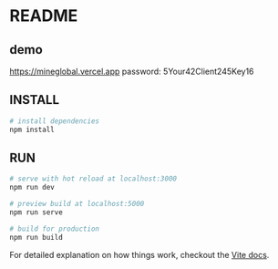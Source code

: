 # README

## demo
https://mineglobal.vercel.app
password: 5Your42Client245Key16

## INSTALL

``` bash
# install dependencies
npm install
```

## RUN

``` bash
# serve with hot reload at localhost:3000
npm run dev

# preview build at localhost:5000
npm run serve

# build for production
npm run build 
```

For detailed explanation on how things work, checkout the [Vite docs](https://vitejs.dev/guide/static-deploy.html).


